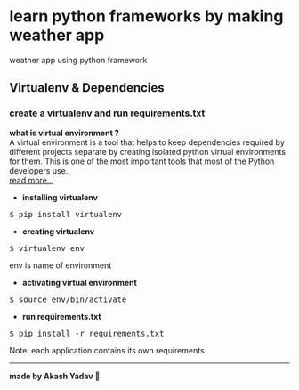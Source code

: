 # learn python frameworks by making weather app
weather app using  python framework




## Virtualenv & Dependencies
### create a virtualenv and run requirements.txt<br/>

<b> what is virtual environment ? </b><br/>
A virtual environment is a tool that helps to keep dependencies required by different projects separate by creating isolated python virtual environments for them. This is one of the most important tools that most of the Python developers use.
<br/>
<a href="https://www.geeksforgeeks.org/python-virtual-environment/" >read more... </a>

- <b>installing virtualenv</b>
<pre>$ pip install virtualenv</pre>

- <b>creating virtualenv</b>
<pre>$ virtualenv env</pre>
env is name of environment

- <b>activating virtual environment</b>
<pre>$ source env/bin/activate </pre>

- <b>run requirements.txt</b>
<pre>$ pip install -r requirements.txt</pre>

Note: each application contains its own requirements

---


<strong>made by Akash Yadav  🍺</strong>
